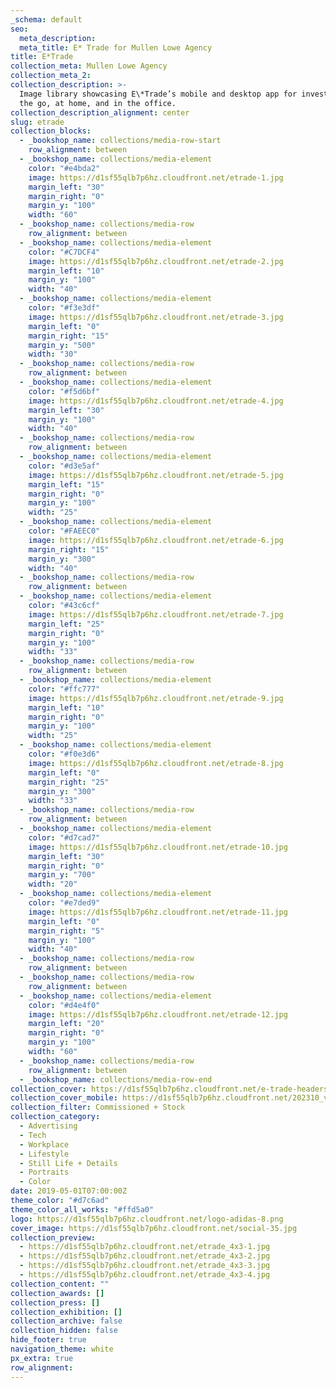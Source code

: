 ```yaml
---
_schema: default
seo:
  meta_description:
  meta_title: E* Trade for Mullen Lowe Agency
title: E*Trade
collection_meta: Mullen Lowe Agency
collection_meta_2:
collection_description: >-
  Image library showcasing E\*Trade’s mobile and desktop app for investing on
  the go, at home, and in the office.
collection_description_alignment: center
slug: etrade
collection_blocks:
  - _bookshop_name: collections/media-row-start
    row_alignment: between
  - _bookshop_name: collections/media-element
    color: "#e4bda2"
    image: https://d1sf55qlb7p6hz.cloudfront.net/etrade-1.jpg
    margin_left: "30"
    margin_right: "0"
    margin_y: "100"
    width: "60"
  - _bookshop_name: collections/media-row
    row_alignment: between
  - _bookshop_name: collections/media-element
    color: "#C7DCF4"
    image: https://d1sf55qlb7p6hz.cloudfront.net/etrade-2.jpg
    margin_left: "10"
    margin_y: "100"
    width: "40"
  - _bookshop_name: collections/media-element
    color: "#f3e3df"
    image: https://d1sf55qlb7p6hz.cloudfront.net/etrade-3.jpg
    margin_left: "0"
    margin_right: "15"
    margin_y: "500"
    width: "30"
  - _bookshop_name: collections/media-row
    row_alignment: between
  - _bookshop_name: collections/media-element
    color: "#f5d6bf"
    image: https://d1sf55qlb7p6hz.cloudfront.net/etrade-4.jpg
    margin_left: "30"
    margin_y: "100"
    width: "40"
  - _bookshop_name: collections/media-row
    row_alignment: between
  - _bookshop_name: collections/media-element
    color: "#d3e5af"
    image: https://d1sf55qlb7p6hz.cloudfront.net/etrade-5.jpg
    margin_left: "15"
    margin_right: "0"
    margin_y: "100"
    width: "25"
  - _bookshop_name: collections/media-element
    color: "#FAEEC0"
    image: https://d1sf55qlb7p6hz.cloudfront.net/etrade-6.jpg
    margin_right: "15"
    margin_y: "300"
    width: "40"
  - _bookshop_name: collections/media-row
    row_alignment: between
  - _bookshop_name: collections/media-element
    color: "#43c6cf"
    image: https://d1sf55qlb7p6hz.cloudfront.net/etrade-7.jpg
    margin_left: "25"
    margin_right: "0"
    margin_y: "100"
    width: "33"
  - _bookshop_name: collections/media-row
    row_alignment: between
  - _bookshop_name: collections/media-element
    color: "#ffc777"
    image: https://d1sf55qlb7p6hz.cloudfront.net/etrade-9.jpg
    margin_left: "10"
    margin_right: "0"
    margin_y: "100"
    width: "25"
  - _bookshop_name: collections/media-element
    color: "#f0e3d6"
    image: https://d1sf55qlb7p6hz.cloudfront.net/etrade-8.jpg
    margin_left: "0"
    margin_right: "25"
    margin_y: "300"
    width: "33"
  - _bookshop_name: collections/media-row
    row_alignment: between
  - _bookshop_name: collections/media-element
    color: "#d7cad7"
    image: https://d1sf55qlb7p6hz.cloudfront.net/etrade-10.jpg
    margin_left: "30"
    margin_right: "0"
    margin_y: "700"
    width: "20"
  - _bookshop_name: collections/media-element
    color: "#e7ded9"
    image: https://d1sf55qlb7p6hz.cloudfront.net/etrade-11.jpg
    margin_left: "0"
    margin_right: "5"
    margin_y: "100"
    width: "40"
  - _bookshop_name: collections/media-row
    row_alignment: between
  - _bookshop_name: collections/media-row
    row_alignment: between
  - _bookshop_name: collections/media-element
    color: "#d4e4f0"
    image: https://d1sf55qlb7p6hz.cloudfront.net/etrade-12.jpg
    margin_left: "20"
    margin_right: "0"
    margin_y: "100"
    width: "60"
  - _bookshop_name: collections/media-row
    row_alignment: between
  - _bookshop_name: collections/media-row-end
collection_cover: https://d1sf55qlb7p6hz.cloudfront.net/e-trade-headers-7.jpg
collection_cover_mobile: https://d1sf55qlb7p6hz.cloudfront.net/202310_vert-covers-14.jpg
collection_filter: Commissioned + Stock
collection_category:
  - Advertising
  - Tech
  - Workplace
  - Lifestyle
  - Still Life + Details
  - Portraits
  - Color
date: 2019-05-01T07:00:00Z
theme_color: "#d7c6ad"
theme_color_all_works: "#ffd5a0"
logo: https://d1sf55qlb7p6hz.cloudfront.net/logo-adidas-8.png
cover_image: https://d1sf55qlb7p6hz.cloudfront.net/social-35.jpg
collection_preview:
  - https://d1sf55qlb7p6hz.cloudfront.net/etrade_4x3-1.jpg
  - https://d1sf55qlb7p6hz.cloudfront.net/etrade_4x3-2.jpg
  - https://d1sf55qlb7p6hz.cloudfront.net/etrade_4x3-3.jpg
  - https://d1sf55qlb7p6hz.cloudfront.net/etrade_4x3-4.jpg
collection_content: ""
collection_awards: []
collection_press: []
collection_exhibition: []
collection_archive: false
collection_hidden: false
hide_footer: true
navigation_theme: white
px_extra: true
row_alignment:
---
```

